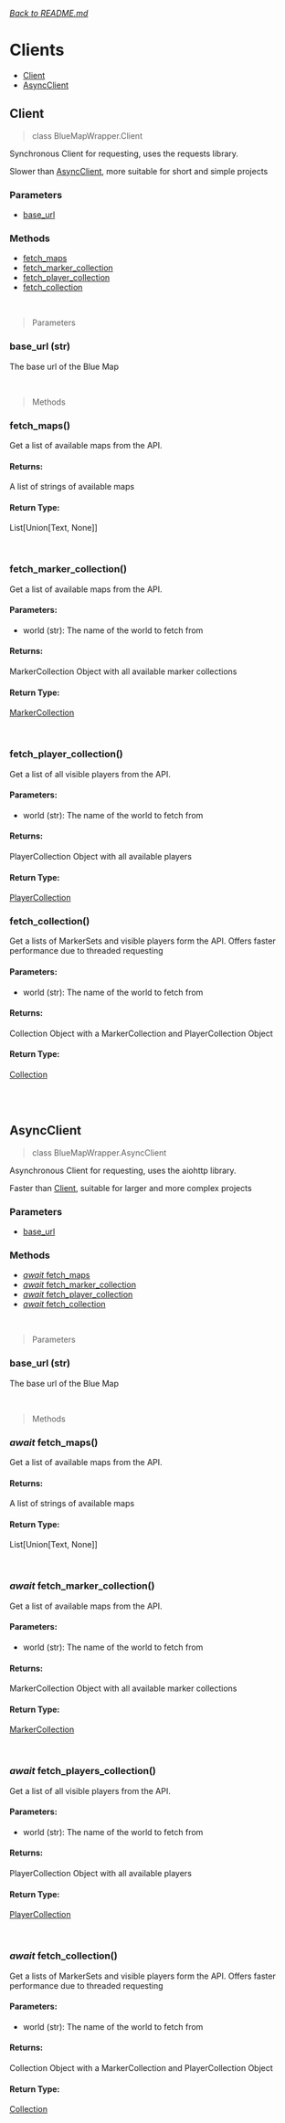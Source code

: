 *[<u>Back to README.md</u>](../README.md)*
# Clients
- [Client](#client)
- [AsyncClient](#asyncclient)

## Client
> class BlueMapWrapper.Client

Synchronous Client for requesting, uses the requests library.

Slower than [AsyncClient](#asyncclient), more suitable for short and simple projects

### Parameters

- [base_url](#base_url-str)


### Methods

- [fetch_maps](#fetch_maps)
- [fetch_marker_collection](#fetch_marker_collection)
- [fetch_player_collection](#fetch_player_collection)
- [fetch_collection](#fetch_collection)

<br/>

> Parameters

### base_url (str)
The base url of the Blue Map

<br/>

> Methods
### fetch_maps()
Get a list of available maps from the API.
#### Returns:
A list of strings of available maps
#### Return Type:
List[Union[Text, None]]

<br/>

### fetch_marker_collection()
Get a list of available maps from the API.
#### Parameters:
 - world (str): The name of the world to fetch from
#### Returns:
MarkerCollection Object with all available marker collections
#### Return Type:
[MarkerCollection](Collections.md#markercollection)

<br/>

### fetch_player_collection()
Get a list of all visible players from the API.
#### Parameters:
 - world (str): The name of the world to fetch from
#### Returns:
PlayerCollection Object with all available players
#### Return Type:
[PlayerCollection](Collections.md#playercollection)

### fetch_collection()
Get a lists of MarkerSets and visible players form the API. Offers faster performance due to threaded requesting
#### Parameters:
 - world (str): The name of the world to fetch from
#### Returns:
Collection Object with a MarkerCollection and PlayerCollection Object
#### Return Type:
[Collection](Collections.md#collection)


<br/><br/>



## AsyncClient
> class BlueMapWrapper.AsyncClient

Asynchronous Client for requesting, uses the aiohttp library.

Faster than [Client](#client), suitable for larger and more complex projects

### Parameters

- [base_url](#base_url-str-1)

### Methods

- [*await* fetch_maps](#await-fetch_maps)
- [*await* fetch_marker_collection](#await-fetch_marker_collection)
- [*await* fetch_player_collection](#await-fetch_players_collection)
- [*await* fetch_collection](#await-fetch_collection)

<br/>

> Parameters

### base_url (str)
The base url of the Blue Map

<br/>

> Methods
### *await* fetch_maps()
Get a list of available maps from the API.
#### Returns:
A list of strings of available maps
#### Return Type:
List[Union[Text, None]]

<br/>

### *await* fetch_marker_collection()
Get a list of available maps from the API.
#### Parameters:
 - world (str): The name of the world to fetch from
#### Returns:
MarkerCollection Object with all available marker collections
#### Return Type:
[MarkerCollection](Collections.md#markercollection)

<br/>

### *await* fetch_players_collection()
Get a list of all visible players from the API.
#### Parameters:
 - world (str): The name of the world to fetch from
#### Returns:
PlayerCollection Object with all available players
#### Return Type:
[PlayerCollection](Collections.md#playercollection)

<br/>

### *await* fetch_collection()
Get a lists of MarkerSets and visible players form the API. Offers faster performance due to threaded requesting
#### Parameters:
 - world (str): The name of the world to fetch from
#### Returns:
Collection Object with a MarkerCollection and PlayerCollection Object
#### Return Type:
[Collection](Collections.md#collection)